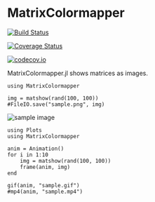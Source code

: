 # MatrixColormapper

[![Build Status](https://travis-ci.org/Lirimy/MatrixColormapper.jl.svg?branch=master)](https://travis-ci.org/Lirimy/MatrixColormapper.jl)

[![Coverage Status](https://coveralls.io/repos/Lirimy/MatrixColormapper.jl/badge.svg?branch=master&service=github)](https://coveralls.io/github/Lirimy/MatrixColormapper.jl?branch=master)

[![codecov.io](http://codecov.io/github/Lirimy/MatrixColormapper.jl/coverage.svg?branch=master)](http://codecov.io/github/Lirimy/MatrixColormapper.jl?branch=master)


MatrixColormapper.jl shows matrices as images.

```julia: Sample of matrix showing and saving
using MatrixColormapper

img = matshow(rand(100, 100))
#FileIO.save("sample.png", img)
```

![sample image](https://user-images.githubusercontent.com/31124605/41716042-2e327774-7590-11e8-9b3b-648877bcbf53.png)

```julia: Animation sample
using Plots
using MatrixColormapper

anim = Animation()
for i in 1:10
    img = matshow(rand(100, 100))
    frame(anim, img)
end

gif(anim, "sample.gif")
#mp4(anim, "sample.mp4")
```


